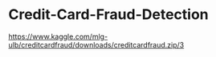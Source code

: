 # Credit-Card-Fraud-Detection

https://www.kaggle.com/mlg-ulb/creditcardfraud/downloads/creditcardfraud.zip/3
